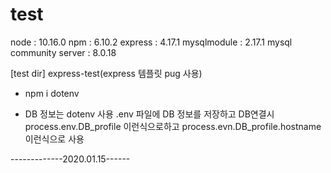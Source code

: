 # test

node : 10.16.0
npm : 6.10.2
express : 4.17.1
mysqlmodule : 2.17.1
mysql community server : 8.0.18

[test dir] express-test(express 템플릿 pug 사용)

- npm i dotenv

* DB 정보는 dotenv 사용
  .env 파일에 DB 정보를 저장하고 DB연결시 process.env.DB_profile 이런식으로하고 process.evn.DB_profile.hostname 이런식으로
  사용

-------------2020.01.15------
